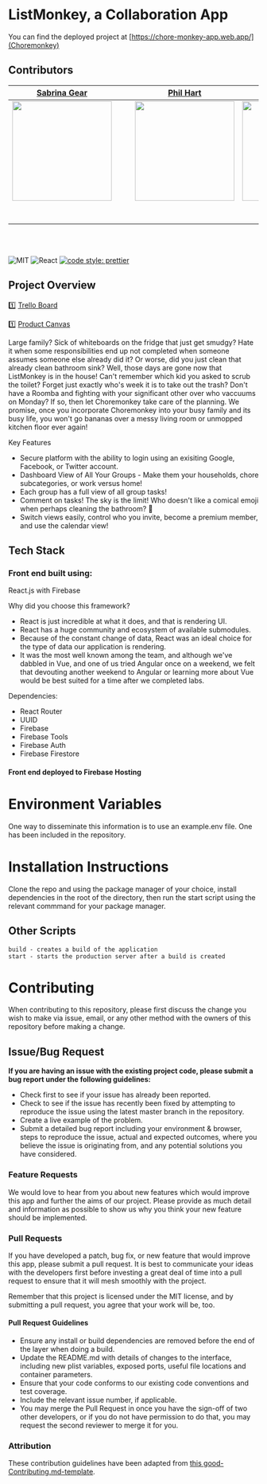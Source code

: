 # ListMonkey, a Collaboration App 

You can find the deployed project at [https://chore-monkey-app.web.app/](Choremonkey)

## Contributors



|                                                      [Sabrina Gear](https://github.com/)                                                       |                                                                                                               |                                                      [Phil Hart](https://github.com/)                                                       |                                                       [Michael Trevino](https://github.com/)                                                        |                                                      [Luisan Suarez](https://github.com/)                                                       |
| :-----------------------------------------------------------------------------------------------------------------------------------------: | :-------------------------------------------------------------------------------------------------------------------------------------------: | :-----------------------------------------------------------------------------------------------------------------------------------------: | :-------------------------------------------------------------------------------------------------------------------------------------------: | :-----------------------------------------------------------------------------------------------------------------------------------------: |
| [<img src="https://github.com/sabrinagear.png" width = "200" />](https://github.com/) |  | [<img src="https://github.com/PhilHart23.png" width = "200" />](https://github.com/) | [<img src="https://github.com/TrevMike.png" width = "200" />](https://github.com/) | [<img src="https://github.com/LuisanSuarez.png" width = "200" />](https://github.com/) |
|                                [<img src="https://github.com/favicon.ico" width="15"> ](https://github.com/ryanboris)                                |                            [<img src="https://github.com/favicon.ico" width="15"> ](https://github.com/ryanboris)                             |                          [<img src="https://github.com/favicon.ico" width="15"> ](https://github.com/Mister-Corn)                           |                          [<img src="https://github.com/favicon.ico" width="15"> ](https://github.com/NandoTheessen)                           |                           [<img src="https://github.com/favicon.ico" width="15"> ](https://github.com/wvandolah)                            |
|                [ <img src="https://static.licdn.com/sc/h/al2o9zrvru7aqj8e1x2rzsrca" width="15"> ](https://www.linkedin.com/)                |                 [ <img src="https://static.licdn.com/sc/h/al2o9zrvru7aqj8e1x2rzsrca" width="15"> ](https://www.linkedin.com/in/ryanboris)                 |                [ <img src="https://static.licdn.com/sc/h/al2o9zrvru7aqj8e1x2rzsrca" width="15"> ](https://www.linkedin.com/)                |                 [ <img src="https://static.licdn.com/sc/h/al2o9zrvru7aqj8e1x2rzsrca" width="15"> ](https://www.linkedin.com/)                 |                [ <img src="https://static.licdn.com/sc/h/al2o9zrvru7aqj8e1x2rzsrca" width="15"> ](https://www.linkedin.com/)                |

<br>
<br>



![MIT](https://img.shields.io/packagist/l/doctrine/orm.svg)
![React](https://img.shields.io/badge/react-v16.7.0--alpha.2-blue.svg)
[![code style: prettier](https://img.shields.io/badge/code_style-prettier-ff69b4.svg?style=flat-square)](https://github.com/prettier/prettier)


## Project Overview

1️⃣ [Trello Board](https://trello.com/b/P4dqfZO0/labs12-chores-5-6)

1️⃣ [Product Canvas](https://docs.google.com/document/d/1DgIjeg_DlJUZZfEXjqDOaIQKjTYQlJ9nDokVOYMwfjk/edit?usp=sharing)

Large family?  Sick of whiteboards on the fridge that just get smudgy?  Hate it when some responsibilities end up not completed when someone assumes someone else already did it? Or worse, did you just clean that already clean bathroom sink?  Well, those days are gone now that ListMonkey is in the house!  Can't remember which kid you asked to scrub the toilet?  Forget just exactly who's week it is to take out the trash?  Don't have a Roomba and fighting with your significant other over who vaccuums on Monday?  If so, then let Choremonkey take care of the planning.  We promise, once you incorporate Choremonkey into your busy family and its busy life, you won't go bananas over a messy living room or unmopped kitchen floor ever again!

Key Features

- Secure platform with the ability to login using an exisiting Google, Facebook, or Twitter account.
- Dashboard View of All Your Groups - Make them your households, chore subcategories, or work versus home!
- Each group has a full view of all group tasks!
- Comment on tasks!  The sky is the limit! Who doesn't like a comical emoji when perhaps cleaning the bathroom? 💩
- Switch views easily, control who you invite, become a premium member, and use the calendar view!

## Tech Stack

### Front end built using:
React.js with Firebase


Why did you choose this framework?

- React is just incredible at what it does, and that is rendering UI.
- React has a huge community and ecosystem of available submodules.
- Because of the constant change of data, React was an ideal choice for the type of data our application is rendering.
- It was the most well known among the team, and although we've dabbled in Vue, and one of us tried Angular once on a weekend, we felt that devouting another weekend to Angular or learning more about Vue would be best suited for a time after we completed labs.

Dependencies:
- React Router
- UUID
- Firebase
- Firebase Tools
- Firebase Auth
- Firebase Firestore

#### Front end deployed to Firebase Hosting

# Environment Variables

One way to disseminate this information is to use an example.env file.  One has been included in the repository.


# Installation Instructions
Clone the repo and using the package manager of your choice, install dependencies in the root of the directory, then run the start script using the relevant commmand for your package manager.

## Other Scripts
 
    build - creates a build of the application
    start - starts the production server after a build is created

# Contributing

When contributing to this repository, please first discuss the change you wish to make via issue, email, or any other method with the owners of this repository before making a change.

## Issue/Bug Request

**If you are having an issue with the existing project code, please submit a bug report under the following guidelines:**

- Check first to see if your issue has already been reported.
- Check to see if the issue has recently been fixed by attempting to reproduce the issue using the latest master branch in the repository.
- Create a live example of the problem.
- Submit a detailed bug report including your environment & browser, steps to reproduce the issue, actual and expected outcomes, where you believe the issue is originating from, and any potential solutions you have considered.

### Feature Requests

We would love to hear from you about new features which would improve this app and further the aims of our project. Please provide as much detail and information as possible to show us why you think your new feature should be implemented.

### Pull Requests

If you have developed a patch, bug fix, or new feature that would improve this app, please submit a pull request. It is best to communicate your ideas with the developers first before investing a great deal of time into a pull request to ensure that it will mesh smoothly with the project.

Remember that this project is licensed under the MIT license, and by submitting a pull request, you agree that your work will be, too.

#### Pull Request Guidelines

- Ensure any install or build dependencies are removed before the end of the layer when doing a build.
- Update the README.md with details of changes to the interface, including new plist variables, exposed ports, useful file locations and container parameters.
- Ensure that your code conforms to our existing code conventions and test coverage.
- Include the relevant issue number, if applicable.
- You may merge the Pull Request in once you have the sign-off of two other developers, or if you do not have permission to do that, you may request the second reviewer to merge it for you.

### Attribution

These contribution guidelines have been adapted from [this good-Contributing.md-template](https://gist.github.com/PurpleBooth/b24679402957c63ec426).

